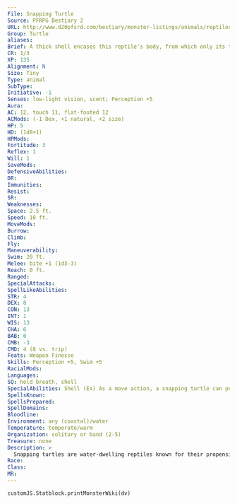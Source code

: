 ```yaml
---
File: Snapping Turtle
Source: PFRPG Bestiary 2
URL: http://www.d20pfsrd.com/bestiary/monster-listings/animals/reptiles/snapping-turtle
Group: Turtle
aliases: 
Brief: A thick shell encases this reptile's body, from which only its tail, its feet, and a head fitted with powerful jaws emerge.
CR: 1/3
XP: 135
Alignment: N
Size: Tiny
Type: animal
SubType: 
Initiative: -1
Senses: low-light vision, scent; Perception +5
Aura: 
AC: 12, touch 11, flat-footed 12
ACMods: (-1 Dex, +1 natural, +2 size)
HP: 5
HD: (1d8+1)
HPMods: 
Fortitude: 3
Reflex: 1
Will: 1
SaveMods: 
DefensiveAbilities: 
DR: 
Immunities: 
Resist: 
SR: 
Weaknesses: 
Space: 2.5 ft.
Speed: 10 ft.
MoveMods: 
Burrow: 
Climb: 
Fly: 
Maneuverability: 
Swim: 20 ft.
Melee: bite +1 (1d3-3)
Reach: 0 ft.
Ranged: 
SpecialAttacks: 
SpellLikeAbilities: 
STR: 4
DEX: 8
CON: 13
INT: 1
WIS: 13
CHA: 6
BAB: 0
CMB: -3
CMD: 4 (8 vs. trip)
Feats: Weapon Finesse
Skills: Perception +5, Swim +5
RacialMods: 
Languages: 
SQ: hold breath, shell
SpecialAbilities: Shell (Ex) As a move action, a snapping turtle can pull its extremities and head into its shell. It cannot move or attack as long as it remains in this state, but its armor bonus from natural armor increases by +4 as long as it does.
SpellsKnown: 
SpellsPrepared: 
SpellDomains: 
Bloodline: 
Environment: any (coastal)/water
Temperature: temperate/warm
Organization: solitary or band (2-5)
Treasure: none
Description: >
  Snapping turtles are water-dwelling reptiles known for their propensity to bite anyone they deem threatening. Adult snapping turtles are usually about 1-1/2 feet in diameter. A spellcaster who can acquire a familiar can choose a snapping turtle as a familiar. A snapping turtle familiar grants its master a +2 bonus on all Fortitude saves. Giant Snapping Turtle Companions Starting Statistics: Size Medium; Speed 20 ft., swim 20 ft.; AC +10 natural; Attack bite (1d6); Ability Scores Str 8, Dex 10, Con 9, Int 1, Wis 13, Cha 6; Special Qualities low-light vision, hold breath, scent. 7th-Level Advancement: Size Large; AC +2 natural; Attack bite (1d8), Ability Scores Str +8, Dex -2, Con +4; Special Attack grab.
Race: 
Class: 
MR: 
---
```

```dataviewjs
customJS.Statblock.printMonsterWiki(dv)
```
